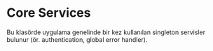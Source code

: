 # Core Services

Bu klasörde uygulama genelinde bir kez kullanılan singleton servisler bulunur (ör. authentication, global error handler).
